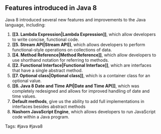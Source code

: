## Features introduced in Java 8

Java 8 introduced several new features and improvements to the Java language, including:

1. **[[3. Lambda Expression|Lambda Expression]]**, which allow developers to write concise, functional code.
2. **[[5. Stream API|Stream API]]**, which allows developers to perform functional-style operations on collections of data.
3. **[[4. Method Reference|Method Reference]]**, which allow developers to use shorthand notation for referring to methods.
4. **[[2. Functional Interface|Functional Interface]]**, which are interfaces that have a single abstract method.
5. **[[7. Optional class|Optional class]]**, which is a container class for an optional value.
6. **[[6. Java 8 Date and Time API|Date and Time API]]**, which was completely redesigned and allows for improved handling of date and time values.
7. **Default methods**, give us the ability to add full implementations in interfaces besides abstract methods
8. **Nashorn JavaScript Engine**, which allows developers to run JavaScript code within a Java program. 


Tags: #java #java8 